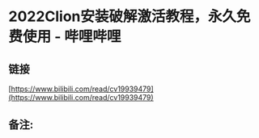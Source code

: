 # 2022Clion安装破解激活教程，永久免费使用 - 哔哩哔哩
## 链接 
 [https://www.bilibili.com/read/cv19939479](https://www.bilibili.com/read/cv19939479) 
 ## 备注: